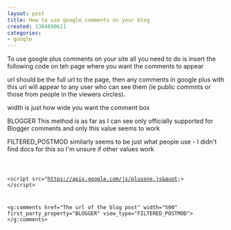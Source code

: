 ```yaml
---
layout: post
title: How to use google comments on your blog
created: 1384890611
categories:
- google
---
```

<p>To use google plus comments on your site all you need to do is insert the following code on teh page where you want the comments to appear<p>

<p>url should be the full url to the page, then any comments in google plus with this url will appear to any user who can see them (ie public commnts or those from people in the viewers circles).</p>

<p>width is just how wide you want the comment box</p>

<p>BLOGGER This method is as far as I can see only officially supported for Blogger comments and only this value seems to work</p>

<p>FILTERED_POSTMOD similarly seems to be just what people use - I didn't find docs for this so I'm unsure if other values work</p> 

<code>

&lt;script src=&quot;https://apis.google.com/js/plusone.js&quot;&gt;
&lt;/script&gt;

&lt;g:comments
    href=&quot;The url of the blog post&quot;
    width=&quot;500&quot;
    first_party_property=&quot;BLOGGER&quot;
    view_type=&quot;FILTERED_POSTMOD&quot;&gt;
&lt;/g:comments&gt;

</code>

